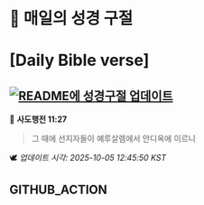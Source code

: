 # 🙏 매일의 성경 구절
# [Daily Bible verse]
## [![README에 성경구절 업데이트](https://github.com/DONGSUKA/first_test/actions/workflows/update-readme-bible.yml/badge.svg)](https://github.com/DONGSUKA/first_test/actions/workflows/update-readme-bible.yml)
<!-- START_BIBLE_VERSE -->
📖 **사도행전 11:27**
> 그 때에 선지자들이 예루살렘에서 안디옥에 이르니

🕊️ _업데이트 시각: 2025-10-05 12:45:50 KST_
  <!-- END_BIBLE_VERSE -->
## GITHUB_ACTION
